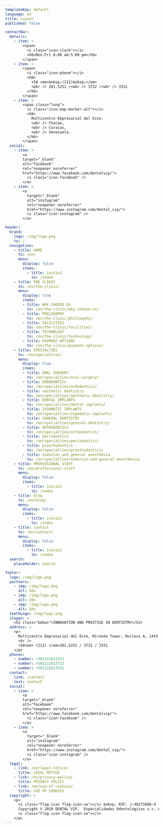 ```yaml
---
templateKey: default
language: en
title: Layout
published: false

contactBar:
  details:
    - item: > 
        <span>
          <i class="icon-clock"></i>
          <h6>Mon-Fri 8:00 am-5:00 pm</h6>
        </span>
    - item: > 
        <span>
          <i class="icon-phone"></i>
          <h6>
            +58 <em>&nbsp;(212)&nbsp;</em>
            <wbr /> 261.5251 /<wbr /> 3732 /<wbr /> 3331
          </h6>
        </span>
    - item: > 
        <span class="long">
          <i class="icon-map-marker-alt"></i>
          <h6>
            Multicentro Empresarial del Este,
            <wbr /> Chacao,
            <wbr /> Caracas,
            <wbr /> Venezuela.
          </h6>
        </span>
  social:
    - item: >
        <a
        target="_blank"
        alt="facebook"
        rel="noopener noreferrer"
        href="https://www.facebook.com/dentalvip/">
          <i class="icon-facebook" />
        </a>
    - item: >
        <a
          target="_blank"
          alt="instagram"
          rel="noopener noreferrer"
          href="https://www.instagram.com/dental_vip/">
          <i class="icon-instagram" />
        </a>

header:
  brand:
    logo: /img/logo.png
    to: /
  navigation:
    - title: HOME
      to: /en/
      menu:
        display: false
        items:
          - title: inicio2
            to: /index
    - title: THE CLINIC
      to: /en/the-clinic/
      menu:
        display: true
        items:
        - title: WHY CHOOSE US
          to: /en/the-clinic/why-choose-us/
        - title: PHILOSOPHY
          to: /en/the-clinic/philosophy/
        - title: FACILITIES
          to: /en/the-clinic/facilities/
        - title: TECHNOLOGY
          to: /en/the-clinic/technology/
        - title: PAYMENT OPTIONS
          to: /en/the-clinic/payment-options/
    - title: SPECIALTIES
      to: /en/specialties/
      menu:
        display: true
        items:
        - title: ORAL SURGERY
          to: /en/specialties/oral-surgery/
        - title: ENDODONTICs
          to: /en/specialties/endodontics/
        - title: aesthetic dentistry
          to: /en/specialties/aesthetic-dentistry/
        - title: DENTAL IMPLANTS
          to: /en/specialties/dental-implants/
        - title: ZYGOMATIC IMPLANTS
          to: /en/specialties/zygomatic-implants/
        - title: GENERAL DENTISTRY
          to: /en/specialties/general-dentistry/
        - title: ORTHODONTICS
          to: /en/specialties/orthodontics/
        - title: periodontics
          to: /en/specialties/periodontics/
        - title: prosthodontics
          to: /en/specialties/prosthodontics/
        - title: sedation and general anesthesia
          to: /en/specialties/sedation-and-general-anesthesia/
    - title: PROFESSIONAL STAFF
      to: /en/professional-staff
      menu:
        display: false
        items:
          - title: inicio2
            to: /index
    - title: blog
      to: /en/blog/
      menu:
        display: false
        items:
          - title: inicio2
            to: /index
    - title: contact
      to: /en/contact/
      menu:
        display: false
        items:
          - title: inicio2
            to: /index
  search:
    placeHolder: Search

footer:
  logo: /img/logo.png
  partners:
    - img: /img/logo.png
      alt: dds
    - img: /img/logo.png
      alt: dds
    - img: /img/logo.png
      alt: dds
  teethLogo: /img/logo.png
  slogan: >
    <h2 class="bebas">INNOVATION AND PRESTIGE IN DENTISTRY</h2>
  address: >
    <p>
      Multicentro Empresarial del Este, Miranda Tower, Nucleus A, 14th Floor, Office 143-A, Chacao, Caracas, Venezuela. P.C. 1060
      <br />
      +58<em> (212) </em>261.5251 / 3732 / 3331
    </p>
  phones:
    - number: +582122615251
    - number: +582122613732
    - number: +582122613331
  contact:
    link: /contact
    text: contact
  social:
    - item: >
        <a
        target="_blank"
        alt="facebook"
        rel="noopener noreferrer"
        href="https://www.facebook.com/dentalvip/">
          <i class="icon-facebook" />
        </a>
    - item: >
        <a
          target="_blank"
          alt="instagram"
          rel="noopener noreferrer"
          href="https://www.instagram.com/dental_vip/">
          <i class="icon-instagram" />
        </a>
  legal:
    - link: /en/legal-notice/
      title: LEGAL NOTICE
    - link: /en/privacy-policy/
      title: PRIVACY POLICY
    - link: /en/use-of-cookies/
      title: USE OF COOKIES
  copyright: >
    <p>
      <i class="flag-icon flag-icon-ve"></i> &nbsp; RIF: J-40271686-9 |
      Copyright © 2020 DENTAL VIP,  Especialidades Odontológicas s.c. All Rights Reserved| Gestionado con GIT &nbsp;
      <i class="flag-icon flag-icon-ve"></i>
    </p>
---
```

